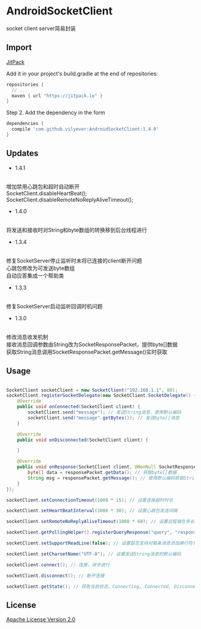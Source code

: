 # AndroidSocketClient
socket client server简易封装

## Import
[JitPack](https://jitpack.io/)

Add it in your project's build.gradle at the end of repositories:

```gradle
repositories {
  // ...
  maven { url "https://jitpack.io" }
}
```

Step 2. Add the dependency in the form

```gradle
dependencies {
  compile 'com.github.vilyever:AndroidSocketClient:1.4.0'
}
```

## Updates
* 1.4.1
</br>
增加禁用心跳包和超时自动断开
</br>
SocketClient.disableHeartBeat();
</br>
SocketClient.disableRemoteNoReplyAliveTimeout();

* 1.4.0
</br>
将发送和接收时对String和byte数组的转换移到后台线程进行

* 1.3.4
</br>
修复SocketServer停止监听时未将已连接的client断开问题
</br>
心跳包修改为可发送byte数组
</br>
自动应答集成一个帮助类

* 1.3.3
</br>
修复SocketServer启动监听回调时机问题

* 1.3.0
</br>
修改消息收发机制
</br>
接收消息回调参数由String改为SocketResponsePacket，提供byte[]数据
</br>
获取String消息调用SocketResponsePacket.getMessage()实时获取

## Usage
```java

SocketClient socketClient = new SocketClient("192.168.1.1", 80);
socketClient.registerSocketDelegate(new SocketClient.SocketDelegate() {
    @Override
    public void onConnected(SocketClient client) {
        socketClient.send("message"); // 发送String消息，使用默认编码
        socketClient.send("message".getBytes()); // 发送byte[]消息
    }

    @Override
    public void onDisconnected(SocketClient client) {

    }

    @Override
    public void onResponse(SocketClient client, @NonNull SocketResponsePacket responsePacket) {
        byte[] data = responsePacket.getData(); // 获取byte[]数据
        String msg = responsePacket.getMessage(); // 使用默认编码获取String消息
    }
});

socketClient.setConnectionTimeout(1000 * 15); // 设置连接超时时长

socketClient.setHeartBeatInterval(1000 * 30); // 设置心跳包发送间隔

socketClient.setRemoteNoReplyAliveTimeout(1000 * 60); // 设置远程端在多长时间没有消息发送到本地时自动断开连接

socketClient.getPollingHelper().registerQueryResponse("query", "response"); // 设置自动应答键值对，即收到"query"时自动发送"response"

socketClient.setSupportReadLine(false); // 设置是否支持对每条消息添加换行符分割，默认为true

socketClient.setCharsetName("UTF-8"); // 设置发送String消息的默认编码

socketClient.connect(); // 连接，异步进行

socketClient.disconnect(); // 断开连接

socketClient.getState(); // 获取当前状态，Connecting, Connected, Disconnected

```

## License
[Apache License Version 2.0](http://www.apache.org/licenses/LICENSE-2.0.txt)
